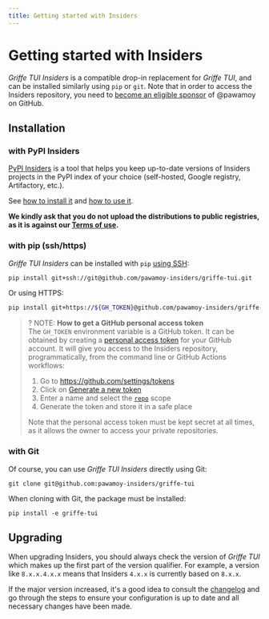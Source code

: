 ```yaml
---
title: Getting started with Insiders
---
```


# Getting started with Insiders

*Griffe TUI Insiders* is a compatible drop-in replacement for *Griffe TUI*,
and can be installed similarly using `pip` or `git`.
Note that in order to access the Insiders  repository,
you need to [become an eligible sponsor] of @pawamoy on GitHub.

  [become an eligible sponsor]: index.md#how-to-become-a-sponsor

## Installation

### with PyPI Insiders

[PyPI Insiders](https://pawamoy.github.io/pypi-insiders/)
is a tool that helps you keep up-to-date versions
of Insiders projects in the PyPI index of your choice
(self-hosted, Google registry, Artifactory, etc.).

See [how to install it](https://pawamoy.github.io/pypi-insiders/#installation)
and [how to use it](https://pawamoy.github.io/pypi-insiders/#usage).

**We kindly ask that you do not upload the distributions to public registries,
as it is against our [Terms of use](index.md#terms).**

### with pip (ssh/https)

*Griffe TUI Insiders* can be installed with `pip` [using SSH][using ssh]:

```bash
pip install git+ssh://git@github.com/pawamoy-insiders/griffe-tui.git
```

  [using ssh]: https://docs.github.com/en/authentication/connecting-to-github-with-ssh

Or using HTTPS:

```bash
pip install git+https://${GH_TOKEN}@github.com/pawamoy-insiders/griffe-tui.git
```

>? NOTE: **How to get a GitHub personal access token**  
> The `GH_TOKEN` environment variable is a GitHub token.
> It can be obtained by creating a [personal access token] for
> your GitHub account. It will give you access to the Insiders repository,
> programmatically, from the command line or GitHub Actions workflows:
> 
> 1.  Go to https://github.com/settings/tokens
> 2.  Click on [Generate a new token]
> 3.  Enter a name and select the [`repo`][scopes] scope
> 4.  Generate the token and store it in a safe place
> 
>   [personal access token]: https://docs.github.com/en/github/authenticating-to-github/creating-a-personal-access-token
>   [Generate a new token]: https://github.com/settings/tokens/new
>   [scopes]: https://docs.github.com/en/developers/apps/scopes-for-oauth-apps#available-scopes
> 
> Note that the personal access
> token must be kept secret at all times, as it allows the owner to access your
> private repositories.

### with Git

Of course, you can use *Griffe TUI Insiders* directly using Git:

```
git clone git@github.com:pawamoy-insiders/griffe-tui
```

When cloning with Git, the package must be installed:

```
pip install -e griffe-tui
```

## Upgrading

When upgrading Insiders, you should always check the version of *Griffe TUI*
which makes up the first part of the version qualifier. For example, a version like
`8.x.x.4.x.x` means that Insiders `4.x.x` is currently based on `8.x.x`.

If the major version increased, it's a good idea to consult the [changelog]
and go through the steps to ensure your configuration is up to date and
all necessary changes have been made.

  [changelog]: ./changelog.md
